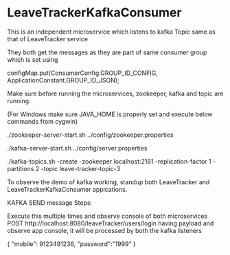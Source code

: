 # LeaveTrackerKafkaConsumer

This is an independent microservice which listens to kafka Topic same as that of LeaveTracker service

They both get the messages as they are part of same consumer group which is set using

configMap.put(ConsumerConfig.GROUP_ID_CONFIG, ApplicationConstant.GROUP_ID_JSON);

Make sure before running the microservices, zookeeper, kafka and topic are running.

(For Windows make sure JAVA_HOME is properly set and execute below commands from cygwin)

./zookeeper-server-start.sh ../config/zookeeper.properties

./kafka-server-start.sh ../config/server.properties

./kafka-topics.sh -create -zookeeper localhost:2181 -replication-factor 1 -partitions 2 -topic leave-tracker-topic-3

To observe the demo of kafka working, standup both LeaveTracker and LeaveTrackerKafkaConsumer applcations.

KAFKA SEND message Steps:

Execute this multiple times and observe console of both microservices
POST http://localhost:8080/leaveTracker/users/login having payload and observe app console, it will be processed by both the kafka listeners

{ "mobile": 9123491236, "password":"1999" }

